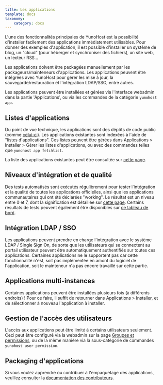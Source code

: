 ```yaml
---
title: Les applications
template: docs
taxonomy:
    category: docs
---
```


L'une des fonctionnalités principales de YunoHost est la possibilité d'installer facilement des applications immédiatement utilisables. Pour donner des exemples d'application, il est possible d'installer un système de blog, un "cloud" (pour héberger et synchroniser des fichiers), un site web, un lecteur RSS...

Les applications doivent être packagées manuellement par les packageurs/mainteneurs d'applications. Les applications peuvent être intégrées avec YunoHost pour gérer les mise à jour, la sauvegarde/restauration et l'intégration LDAP/SSO, entre autres.

Les applications peuvent être installées et gérées via l'interface webadmin dans la partie 'Applications', ou via les commandes de la catégorie `yunohost app`.

## Listes d'applications

Du point de vue technique, les applications sont des dépôts de code public (comme [celui-ci](https://github.com/YunoHost-Apps/wordpress_ynh)). Les applications existantes sont indexées à l'aide de "listes d'applications". Ces listes peuvent être gérées dans Applications > Installer > Gérer les listes d'applications, ou avec des commandes telles que `yunohost app fetchlist`.

La liste des applications existantes peut être consultée sur [cette page](/apps).

## Niveaux d'intégration et de qualité

Des tests automatisés sont exécutés régulièrement pour tester l'intégration et la qualité de toutes les applications officielles, ainsi que les applications communautaires qui ont été déclarées "working". Le résultat est un niveau entre 0 et 7, dont la signification est détaillée sur [cette page](/packaging_apps_levels). Certains résultats de tests peuvent également être disponibles sur [ce tableau de bord](https://dash.yunohost.org/appci/branch/stable).

## Intégration LDAP / SSO

Les applications peuvent prendre en charge l'intégration avec le système LDAP / Single Sign On, de sorte que les utilisateurs qui se connectent au portail utilisateur peuvent être automatiquement authentifiés sur toutes ces applications. Certaines applications ne le supportent pas car cette fonctionnalité n'est, soit pas implémentée en amont du logiciel de l'application, soit le mainteneur n'a pas encore travaillé sur cette partie.

## Applications multi-instances

Certaines applications peuvent être installées plusieurs fois (à différents endroits) ! Pour ce faire, il suffit de retourner dans Applications > Installer, et de sélectionner à nouveau l'application à installer.

## Gestion de l'accès des utilisateurs

L'accès aux applications peut être limité à certains utilisateurs seulement. Ceci peut être configuré via la webadmin sur la page [Groupes et permissions](groups_and_permissions), ou de la même manière via la sous-catégorie de commandes `yunohost user permission`.

## Packaging d'applications

Si vous voulez apprendre ou contribuer à l'empaquetage des applications, veuillez consulter la [documentation des contributeurs](contributordoc).
